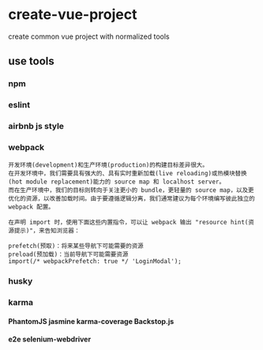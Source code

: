# create-vue-project
create common vue project with normalized tools

## use tools
### npm
### eslint
### airbnb js style
### webpack
```
开发环境(development)和生产环境(production)的构建目标差异很大。
在开发环境中，我们需要具有强大的、具有实时重新加载(live reloading)或热模块替换(hot module replacement)能力的 source map 和 localhost server。
而在生产环境中，我们的目标则转向于关注更小的 bundle，更轻量的 source map，以及更优化的资源，以改善加载时间。由于要遵循逻辑分离，我们通常建议为每个环境编写彼此独立的 webpack 配置。
```
```
在声明 import 时，使用下面这些内置指令，可以让 webpack 输出 "resource hint(资源提示)"，来告知浏览器：

prefetch(预取)：将来某些导航下可能需要的资源
preload(预加载)：当前导航下可能需要资源
import(/* webpackPrefetch: true */ 'LoginModal');
```
### husky
### karma
#### PhantomJS jasmine karma-coverage Backstop.js
#### e2e selenium-webdriver
